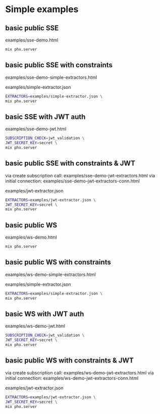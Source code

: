 # Simple examples

## basic public SSE

examples/sse-demo.html

```bash
mix phx.server
```

## basic public SSE with constraints

examples/sse-demo-simple-extractors.html

examples/simple-extractor.json

```bash
EXTRACTORS=examples/simple-extractor.json \
mix phx.server
```

## basic SSE with JWT auth

examples/sse-demo-jwt.html

```bash
SUBSCRIPTION_CHECK=jwt_validation \
JWT_SECRET_KEY=secret \
mix phx.server
```

## basic public SSE with constraints & JWT

via create subscription call: examples/sse-demo-jwt-extractors.html
via initial connection: examples/sse-demo-jwt-extractors-conn.html

examples/jwt-extractor.json

```bash
EXTRACTORS=examples/jwt-extractor.json \
JWT_SECRET_KEY=secret \
mix phx.server
```

## basic public WS

examples/ws-demo.html

```bash
mix phx.server
```

## basic public WS with constraints

examples/ws-demo-simple-extractors.html

examples/simple-extractor.json

```bash
EXTRACTORS=examples/simple-extractor.json \
mix phx.server
```

## basic WS with JWT auth

examples/ws-demo-jwt.html

```bash
SUBSCRIPTION_CHECK=jwt_validation \
JWT_SECRET_KEY=secret \
mix phx.server
```

## basic public WS with constraints & JWT

via create subscription call: examples/ws-demo-jwt-extractors.html
via initial connection: examples/ws-demo-jwt-extractors-conn.html

examples/jwt-extractor.json

```bash
EXTRACTORS=examples/jwt-extractor.json \
JWT_SECRET_KEY=secret \
mix phx.server
```
